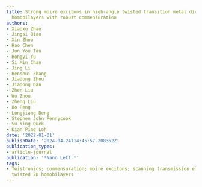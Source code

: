 ```yaml
---
title: Strong moiré excitons in high-angle twisted transition metal dichalcogenide
  homobilayers with robust commensuration
authors:
- Xiaoxu Zhao
- Jingsi Qiao
- Xin Zhou
- Hao Chen
- Jun You Tan
- Hongyi Yu
- Si Min Chan
- Jing Li
- Henshui Zhang
- Jiadong Zhou
- Jiadong Dan
- Zhen Liu
- Wu Zhou
- Zheng Liu
- Bo Peng
- Longjiang Deng
- Stephen John Pennycook
- Su Ying Quek
- Kian Ping Loh
date: '2022-01-01'
publishDate: '2024-04-24T14:45:57.208352Z'
publication_types:
- article-journal
publication: '*Nano Lett.*'
tags:
- Twistronics; commensuration; moiré excitons; scanning transmission electron microscopy;
  twisted 2D homobilayers
---
```

